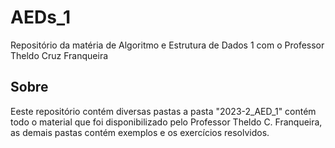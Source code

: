 # AEDs_1 

Repositório da matéria de Algoritmo e Estrutura de Dados 1 com o Professor Theldo Cruz Franqueira

## Sobre

Eeste repositório contém diversas pastas a pasta "2023-2_AED_1" contém todo o material que foi disponibilizado pelo Professor Theldo C. Franqueira, as demais pastas contém exemplos e os exercícios resolvidos.

